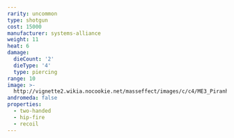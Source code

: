 ```yaml
---
rarity: uncommon
type: shotgun
cost: 15000
manufacturer: systems-alliance
weight: 11
heat: 6
damage:
  dieCount: '2'
  dieType: '4'
  type: piercing
range: 10
image: >-
  http://vignette2.wikia.nocookie.net/masseffect/images/c/c4/ME3_Piranha_Assault_Shotgun.png/revision/latest?cb=20120714073110
andromeda: false
properties:
  - two-handed
  - hip-fire
  - recoil
---
```


